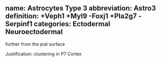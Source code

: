 name: Astrocytes Type 3
abbreviation: Astro3
definition: +Veph1 +Myl9 -Foxj1 +Pla2g7 -Serpinf1
categories: Ectodermal Neuroectodermal
---

further from the pial surface

Justification: clustering in P7 Cortex
